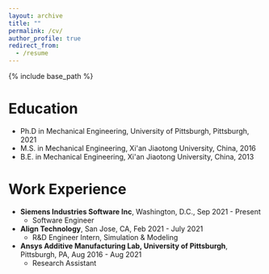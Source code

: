 ```yaml
---
layout: archive
title: ""
permalink: /cv/
author_profile: true
redirect_from:
  - /resume
---
```


{% include base_path %}

Education
======
* Ph.D in Mechanical Engineering, University of Pittsburgh, Pittsburgh, 2021
* M.S. in Mechanical Engineering, Xi'an Jiaotong University, China, 2016
* B.E. in Mechanical Engineering, Xi'an Jiaotong University, China, 2013

Work Experience
======
- **Siemens Industries Software Inc**, Washington, D.C., Sep 2021 - Present
  * Software Engineer
- **Align Technology**, San Jose, CA,  Feb 2021 - July 2021
  * R&D Engineer Intern, Simulation & Modeling
- **Ansys Additive Manufacturing Lab, University of Pittsburgh**, Pittsburgh, PA,  Aug 2016 - Aug 2021
  * Research Assistant